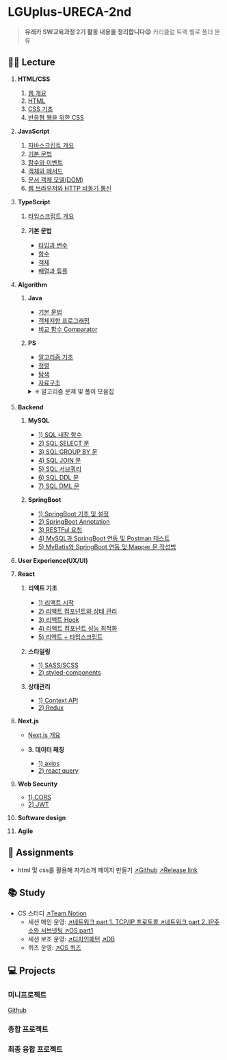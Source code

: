# LGUplus-URECA-2nd

> **유레카 SW교육과정 2기 활동 내용을 정리합니다😉**
> 커리큘럼 트랙 별로 폴더 분류

## 👩‍🏫 Lecture

1.  **HTML/CSS**

    1. [웹 개요](https://github.com/abyss-s/LGUplus-URECA-2nd/blob/main/1.%20HTML-CSS/1.intro.md)
    2. [HTML](https://github.com/abyss-s/LGUplus-URECA-2nd/blob/main/1.%20HTML-CSS/2.html.md)
    3. [CSS 기초](https://github.com/abyss-s/LGUplus-URECA-2nd/blob/main/1.%20HTML-CSS/3.css.md)
    4. [반응형 웹을 위한 CSS](https://github.com/abyss-s/LGUplus-URECA-2nd/blob/main/1.%20HTML-CSS/4.css-reponsive-web.md)

2.  **JavaScript**

    1. [자바스크립트 개요](https://github.com/abyss-s/LGUplus-URECA-2nd/blob/main/2.%20JavaScript/1.js-intro.md)
    2. [기본 문법](https://github.com/abyss-s/LGUplus-URECA-2nd/blob/main/2.%20JavaScript/2.js-basic.md)
    3. [함수와 이벤트](https://github.com/abyss-s/LGUplus-URECA-2nd/blob/main/2.%20JavaScript/3.js-func-event.md)
    4. [객체와 메서드](https://github.com/abyss-s/LGUplus-URECA-2nd/blob/main/2.%20JavaScript/4.js-object.md)
    5. [문서 객체 모델(DOM)](https://github.com/abyss-s/LGUplus-URECA-2nd/blob/main/2.%20JavaScript/5.js-dom.md)
    6. [웹 브라우저와 HTTP 비동기 통신](https://github.com/abyss-s/LGUplus-URECA-2nd/blob/main/2.%20JavaScript/6.js-http.md)

3.  **TypeScript**

    1. [타입스크립트 개요](https://github.com/abyss-s/LGUplus-URECA-2nd/blob/main/3.%20TypeScript/1.ts-intro.md)

    2. **기본 문법**

       - [타입과 변수](https://github.com/abyss-s/LGUplus-URECA-2nd/blob/main/3.%20TypeScript/2.ts-variable.md)
       - [함수](https://github.com/abyss-s/LGUplus-URECA-2nd/blob/main/3.%20TypeScript/3.ts-func.md)
       - [객체](https://github.com/abyss-s/LGUplus-URECA-2nd/blob/main/3.%20TypeScript/4.ts-object.md)
       - [배열과 튜플](https://github.com/abyss-s/LGUplus-URECA-2nd/blob/main/3.%20TypeScript/5.ts-array.md)

4.  **Algorithm**

    1.  **Java**

        - [기본 문법](https://github.com/abyss-s/LGUplus-URECA-2nd/blob/main/4.%20Algorithm%20/1.java-basic.md)
        - [객체지향 프로그래밍](https://github.com/abyss-s/LGUplus-URECA-2nd/blob/main/4.%20Algorithm%20/3.java-object.md)
        - [비교 함수 Comparator](https://github.com/abyss-s/LGUplus-URECA-2nd/blob/main/4.%20Algorithm%20/6.java-compare.md)

    2.  **PS**

        - [알고리즘 기초](https://github.com/abyss-s/LGUplus-URECA-2nd/blob/main/4.%20Algorithm%20/2.algo-basic.md)
        - [정렬](https://github.com/abyss-s/LGUplus-URECA-2nd/blob/main/4.%20Algorithm%20/4.algo-sort.md)
        - [탐색](https://github.com/abyss-s/LGUplus-URECA-2nd/blob/main/4.%20Algorithm%20/5.algo-search.md)
        - [자료구조](https://github.com/abyss-s/LGUplus-URECA-2nd/blob/main/4.%20Algorithm%20/7.algo-datastructure.md)

         <details>

         <summary> ✳️ 알고리즘 문제 및 풀이 모음집</summary>

        | 문제                                                                                                                        | JAVA                                                                                                                                                                                                                                                        | JavaScript                                                                                                                                                                                                                                                                                                                            |
        | --------------------------------------------------------------------------------------------------------------------------- | ----------------------------------------------------------------------------------------------------------------------------------------------------------------------------------------------------------------------------------------------------------- | ------------------------------------------------------------------------------------------------------------------------------------------------------------------------------------------------------------------------------------------------------------------------------------------------------------------------------------- |
        | [평균은 넘겠지](https://www.acmicpc.net/problem/4344)                                                                       | [풀이](https://github.com/abyss-s/LGUplus-URECA-2nd/blob/main/4.%20Algorithm%20/Algo/src/boj/bronze/Main_4344_B1_%ED%8F%89%EA%B7%A0%EC%9D%80_%EB%84%98%EA%B2%A0%EC%A7%80_%EA%B9%80%EB%8F%99%EA%B7%BC.java)                                                  | [풀이](https://github.com/abyss-s/LGUplus-URECA-2nd/blob/main/4.%20Algorithm%20/0207/01_io.js)                                                                                                                                                                                                                                        |
        | 기지국 설치                                                                                                                 | [풀이](https://github.com/abyss-s/LGUplus-URECA-2nd/blob/main/4.%20Algorithm%20/Algo/src/fillCell/BaseStation1.java)                                                                                                                                        | [풀이](https://github.com/abyss-s/LGUplus-URECA-2nd/blob/main/4.%20Algorithm%20/0210/BaseStation1.js)                                                                                                                                                                                                                                 |
        | 랜덤넘버패턴                                                                                                                | [풀이](https://github.com/abyss-s/LGUplus-URECA-2nd/blob/main/4.%20Algorithm%20/Algo/src/fillCell/RandomNumberPattern.java)                                                                                                                                 | [풀이](https://github.com/abyss-s/LGUplus-URECA-2nd/blob/main/4.%20Algorithm%20/0210/RandomNumberPattern.js)                                                                                                                                                                                                                          |
        | [재귀함수가 뭔가요?](https://www.acmicpc.net/problem/17478)                                                                 | [풀이](https://github.com/abyss-s/LGUplus-URECA-2nd/blob/main/4.%20Algorithm%20/Algo/src/boj/silver/Main_17478_S5_%EC%9E%AC%EA%B7%80%ED%95%A8%EC%88%98%EA%B0%80_%EB%AD%94%EA%B0%80%EC%9A%94_%EC%9D%B4%EC%98%81%EC%A3%BC.java)                               | [풀이](https://github.com/abyss-s/LGUplus-URECA-2nd/blob/main/4.%20Algorithm%20/Algo/src/boj/silver/17478_S5_%EC%9E%AC%EA%B7%80%ED%95%A8%EC%88%98%EA%B0%80_%EB%AD%94%EA%B0%80%EC%9A%94_%EC%9D%B4%EC%98%81%EC%A3%BC.js)                                                                                                                |
        | [하노이 탑](https://www.acmicpc.net/problem/1914)                                                                           | [풀이](https://github.com/abyss-s/LGUplus-URECA-2nd/blob/main/4.%20Algorithm%20/JavaSE/src/recursive/HanoiTest.java)                                                                                                                                        | [풀이](https://github.com/abyss-s/LGUplus-URECA-2nd/blob/main/4.%20Algorithm%20/0212/hanoi_boj.js)                                                                                                                                                                                                                                    |
        | [회전 초밥](https://www.acmicpc.net/problem/15961)                                                                          | [풀이](https://github.com/abyss-s/LGUplus-URECA-2nd/blob/main/4.%20Algorithm%20/Algo/src/boj/gold/Main_15961_G4_%ED%9A%8C%EC%A0%84_%EC%B4%88%EB%B0%A5_%EC%9D%B4%EC%98%81%EC%A3%BC.java)                                                                     | [풀이](https://github.com/abyss-s/LGUplus-URECA-2nd/blob/main/4.%20Algorithm%20/0213/boj-15961.js)                                                                                                                                                                                                                                    |
        | [두 수의 합](https://www.acmicpc.net/problem/3273)                                                                          | [풀이](https://github.com/abyss-s/LGUplus-URECA-2nd/blob/main/4.%20Algorithm%20/Algo/src/boj/silver/Main_3273_S3_%EB%91%90_%EC%88%98%EC%9D%98_%ED%95%A9_%EC%9D%B4%EC%98%81%EC%A3%BC.java)                                                                   | [풀이](https://github.com/abyss-s/LGUplus-URECA-2nd/blob/main/4.%20Algorithm%20/0213/boj-3273.js)                                                                                                                                                                                                                                     |
        | [수들의 합 2](https://www.acmicpc.net/problem/2003)                                                                         | [풀이](https://github.com/abyss-s/LGUplus-URECA-2nd/blob/main/4.%20Algorithm%20/JavaSE/src/twopointer/Main_2003_S4_%EC%88%98%EB%93%A4%EC%9D%98_%ED%95%A9_%EC%9D%B4%EC%98%81%EC%A3%BC.java)                                                                  | [풀이](https://github.com/abyss-s/LGUplus-URECA-2nd/commit/92a8bea2ebb46e72814787f2cfc26cfe16cba972#diff-0f7f8a74922e8e6c6c02158935d82069711df8859f8a3e5ce536179990c621c4)                                                                                                                                                            |
        | [요세푸스 문제](https://www.acmicpc.net/problem/1158)                                                                       | 풀이                                                                                                                                                                                                                                                        | [풀이](https://github.com/abyss-s/LGUplus-URECA-2nd/blob/main/4.%20Algorithm%20/Algo/src/boj/silver/1158_S4_%EC%9A%94%EC%84%B8%ED%91%B8%EC%8A%A4%EB%AC%B8%EC%A0%9C/1158_S4_%EC%9A%94%EC%84%B8%ED%91%B8%EC%8A%A4%EB%AC%B8%EC%A0%9C_%EC%9D%B4%EC%98%81%EC%A3%BC.js)                                                                     |
        | [탑](https://www.acmicpc.net/problem/2493)                                                                                  | 풀이                                                                                                                                                                                                                                                        | [풀이](https://github.com/abyss-s/LGUplus-URECA-2nd/blob/main/4.%20Algorithm%20/Algo/src/boj/gold/2493_G5_%ED%83%91/2493_G5_%ED%83%91_%EC%9D%B4%EC%98%81%EC%A3%BC.js)                                                                                                                                                                 |
        | [불쾌한 날](https://www.acmicpc.net/problem/2493)                                                                           | [풀이](https://github.com/abyss-s/LGUplus-URECA-2nd/blob/main/4.%20Algorithm%20/Algo/src/jungol/gold/Main_1141_G5_%EB%B6%88%EC%BE%8C%ED%95%9C_%EB%82%A0.java)                                                                                               | 풀이                                                                                                                                                                                                                                                                                                                                  |
        | [N과 M(1)](https://www.acmicpc.net/problem/15649)                                                                           | 풀이                                                                                                                                                                                                                                                        | [풀이](<https://github.com/abyss-s/LGUplus-URECA-2nd/blob/main/4.%20Algorithm%20/Algo/src/boj/silver/15649_S3_N%EA%B3%BC_M(1)/15649_S3_N%EA%B3%BC_M(1)_%EC%9D%B4%EC%98%81%EC%A3%BC.js>)                                                                                                                                               |
        | [규영이와 인영이의 카드게임](https://swexpertacademy.com/main/code/problem/problemDetail.do?contestProbId=AWgv9va6HnkDFAW0) | [풀이](https://github.com/abyss-s/LGUplus-URECA-2nd/blob/main/4.%20Algorithm%20/Algo/src/swea/Main_6808_D3_%EA%B7%9C%EC%98%81%EC%9D%B4%EC%99%80_%EC%9D%B8%EC%98%81%EC%9D%B4%EC%9D%98_%EC%B9%B4%EB%93%9C%EA%B2%8C%EC%9E%84_%EC%9D%B4%EC%98%81%EC%A3%BC.java) | 풀이                                                                                                                                                                                                                                                                                                                                  |
        | [치킨 배달](https://www.acmicpc.net/problem/15686)                                                                          | [풀이](https://github.com/abyss-s/LGUplus-URECA-2nd/blob/main/4.%20Algorithm%20/Algo/src/boj/gold/Main_15686_G5_%EC%B9%98%ED%82%A8_%EB%B0%B0%EB%8B%AC_%EC%9D%B4%EC%98%81%EC%A3%BC.java)                                                                     | 풀이                                                                                                                                                                                                                                                                                                                                  |
        | [도영이가 만든 맛있는 음식](https://www.acmicpc.net/problem/2961)                                                           | 풀이                                                                                                                                                                                                                                                        | [풀이](https://github.com/abyss-s/LGUplus-URECA-2nd/blob/main/4.%20Algorithm%20/Algo/src/boj/silver/2961_S2_%EB%8F%84%EC%98%81%EC%9D%B4%EA%B0%80_%EB%A7%8C%EB%93%A0_%EB%A7%9B%EC%9E%88%EB%8A%94_%EC%9D%8C%EC%8B%9D/2961_S2_%EB%8F%84%EC%98%81%EC%9D%B4%EA%B0%80_%EB%A7%8C%EB%93%A0_%EB%A7%9B%EC%9E%88%EB%8A%94_%EC%9D%8C%EC%8B%9D.js) |
        | [과제](https://www.acmicpc.net/problem/13904)                                                                               | 풀이                                                                                                                                                                                                                                                        | [풀이](https://github.com/abyss-s/LGUplus-URECA-2nd/blob/main/4.%20Algorithm%20/Algo/src/boj/gold/13904_G3_%EA%B3%BC%EC%A0%9C/13904_G3_%EA%B3%BC%EC%A0%9C_%EC%9D%B4%EC%98%81%EC%A3%BC.js)                                                                                                                                             |
        | [컵라면](https://www.acmicpc.net/problem/1781)                                                                              | [풀이](https://github.com/abyss-s/LGUplus-URECA-2nd/blob/main/4.%20Algorithm%20/Algo/src/boj/gold/Main_1781_G2_%EC%BB%B5%EB%9D%BC%EB%A9%B4_%EC%9D%B4%EC%98%81%EC%A3%BC.java)                                                                                | 풀이                                                                                                                                                                                                                                                                                                                                  |
        | [색종이 만들기](https://www.acmicpc.net/problem/2630)                                                                       | 풀이                                                                                                                                                                                                                                                        | [풀이](https://github.com/abyss-s/LGUplus-URECA-2nd/blob/main/4.%20Algorithm%20/Algo/src/boj/silver/2630_S2_%EC%83%89%EC%A2%85%EC%9D%B4_%EB%A7%8C%EB%93%A4%EA%B8%B0/2630_S2_%EC%83%89%EC%A2%85%EC%9D%B4_%EB%A7%8C%EB%93%A4%EA%B8%B0_%EC%9D%B4%EC%98%81%EC%A3%BC.js)                                                                   |
        | [미로탐색](https://www.acmicpc.net/problem/2178)                                                                            | [풀이](https://github.com/abyss-s/LGUplus-URECA-2nd/blob/main/4.%20Algorithm%20/Algo/src/boj/silver/Main_2178_S1_%EB%AF%B8%EB%A1%9C%ED%83%90%EC%83%89.java)                                                                                                 | [풀이](https://github.com/abyss-s/LGUplus-URECA-2nd/blob/main/4.%20Algorithm%20/Algo/src/boj/silver/Main_2178_S1_%EB%AF%B8%EB%A1%9C%ED%83%90%EC%83%89/2178_S1_%EB%AF%B8%EB%A1%9C%ED%83%90%EC%83%89.js)                                                                                                                                |
        | [적록색약](https://www.acmicpc.net/problem/10026)                                                                           | [풀이](https://github.com/abyss-s/LGUplus-URECA-2nd/blob/main/4.%20Algorithm%20/Algo/src/boj/gold/Main_10026_G5_%EC%A0%81%EB%A1%9D%EC%83%89%EC%95%BD.java)                                                                                                  | [풀이](https://github.com/abyss-s/LGUplus-URECA-2nd/blob/main/4.%20Algorithm%20/Algo/src/boj/gold/10026_G5_%EC%A0%81%EB%A1%9D%EC%83%89%EC%95%BD/10026_G5_%EC%A0%81%EB%A1%9D%EC%83%89%EC%95%BD.js)                                                                                                                                     |
        | [단지번호붙이기](https://www.acmicpc.net/problem/2667)                                                                      | [풀이](https://github.com/abyss-s/LGUplus-URECA-2nd/blob/main/4.%20Algorithm%20/Algo/src/boj/silver/Main_2667_S1_%EB%8B%A8%EC%A7%80%EB%B2%88%ED%98%B8%EB%B6%99%EC%9D%B4%EA%B8%B0_%EC%9D%B4%EC%98%81%EC%A3%BC.java)                                          | [풀이](https://github.com/abyss-s/LGUplus-URECA-2nd/blob/main/4.%20Algorithm%20/Algo/src/boj/silver/2667_S1_%EB%8B%A8%EC%A7%80%EB%B2%88%ED%98%B8%EB%B6%99%EC%9D%B4%EA%B8%B0/2667_S1_%EB%8B%A8%EC%A7%80%EB%B2%88%ED%98%B8%EB%B6%99%EC%9D%B4%EA%B8%B0.js)                                                                               |
        | [토마토](https://www.acmicpc.net/problem/7576)                                                                              | 풀이                                                                                                                                                                                                                                                        | [풀이](https://github.com/abyss-s/LGUplus-URECA-2nd/blob/main/4.%20Algorithm%20/Algo/src/boj/gold/7576_G5_%ED%86%A0%EB%A7%88%ED%86%A0/7576_G5_%ED%86%A0%EB%A7%88%ED%86%A0_%EC%9D%B4%EC%98%81%EC%A3%BC.js)                                                                                                                             |
        | [탈출](https://www.acmicpc.net/problem/3055)                                                                                | 풀이                                                                                                                                                                                                                                                        | [풀이](https://github.com/abyss-s/LGUplus-URECA-2nd/blob/main/4.%20Algorithm%20/Algo/src/boj/gold/3055_G4_%ED%83%88%EC%B6%9C/3055_G4_%ED%83%88%EC%B6%9C_%EC%9D%B4%EC%98%81%EC%A3%BC2.js)                                                                                                                                              |
        | [알파벳](https://www.acmicpc.net/problem/1987)                                                                              | [풀이](https://github.com/abyss-s/LGUplus-URECA-2nd/blob/main/4.%20Algorithm%20/Algo/src/boj/gold/1987_G4_%EC%95%8C%ED%8C%8C%EB%B2%B3/Main_1987_G4_%EC%95%8C%ED%8C%8C%EB%B2%B32.java)                                                                       | [풀이](https://github.com/abyss-s/LGUplus-URECA-2nd/blob/main/4.%20Algorithm%20/Algo/src/boj/gold/1987_G4_%EC%95%8C%ED%8C%8C%EB%B2%B3/1987_G4_%EC%95%8C%ED%8C%8C%EB%B2%B3.js)                                                                                                                                                         |
        | [친구비](https://www.acmicpc.net/problem/16562)                                                                             | [풀이](https://github.com/abyss-s/LGUplus-URECA-2nd/blob/main/4.%20Algorithm%20/Algo/src/boj/gold/16562_G4_%EC%B9%9C%EA%B5%AC%EB%B9%84/Main_16562_G4_%EC%B9%9C%EA%B5%AC%EB%B9%84_%EC%84%9C%EB%A1%9C%EC%86%8C.java)                                          | [풀이](https://github.com/abyss-s/LGUplus-URECA-2nd/blob/main/4.%20Algorithm%20/Algo/src/boj/gold/16562_G4_%EC%B9%9C%EA%B5%AC%EB%B9%84/16562_G4_%EC%B9%9C%EA%B5%AC%EB%B9%84.js)                                                                                                                                                       |
        | [네트워크 연결](https://www.acmicpc.net/problem/1922)                                                                       | [풀이](https://github.com/abyss-s/LGUplus-URECA-2nd/blob/main/4.%20Algorithm%20/Algo/src/boj/gold/1922_G4_%EB%84%A4%ED%8A%B8%EC%9B%8C%ED%81%AC_%EC%97%B0%EA%B2%B0/Main_1922_G4_%EB%84%A4%ED%8A%B8%EC%9B%8C%ED%81%AC%EC%97%B0%EA%B2%B0_Prim.java)            | [풀이](https://github.com/abyss-s/LGUplus-URECA-2nd/blob/main/4.%20Algorithm%20/Algo/src/boj/gold/1922_G4_%EB%84%A4%ED%8A%B8%EC%9B%8C%ED%81%AC_%EC%97%B0%EA%B2%B0/1922_G4_%EB%84%A4%ED%8A%B8%EC%9B%8C%ED%81%AC_%EC%97%B0%EA%B2%B0.js)                                                                                                 |

          </details>

5.  **Backend**

    1. **MySQL**

       - [1) SQL 내장 함수](./5.%20Backend//sql-built-in-func.md)
       - [2) SQL SELECT 문](./5.%20Backend//sql-select.md)
       - [3) SQL GROUP BY 문](./5.%20Backend//sql-group-by.md)
       - [4) SQL JOIN 문](./5.%20Backend//sql-join.md)
       - [5) SQL 서브쿼리](./5.%20Backend//sql-subquery.md)
       - [6) SQL DDL 문](./5.%20Backend//sql-ddl.md)
       - [7) SQL DML 문](./5.%20Backend//sql-dml.md)

    2. **SpringBoot**

       - [1) SpringBoot 기초 및 설정](5.%20Backend/springboot-intro.md)
       - [2) SpringBoot Annotation](5.%20Backend//springboot-annotation.md)
       - [3) RESTFul 요청](5.%20Backend//restful.md)
       - [4) MySQL과 SpringBoot 연동 및 Postman 테스트](https://tomymoon.tistory.com/210)
       - [5) MyBatis와 SpringBoot 연동 및 Mapper 문 작성법](5.%20Backend//restful.md)

6.  **User Experience(UX/UI)**
7.  **React**

    1. **리액트 기초**

       - [1) 리액트 시작](7.%20React/1.react-intro.md)
       - [2) 리액트 컴포넌트와 상태 관리](7.%20React/2.react-comp-state.md)
       - [3) 리액트 Hook](7.%20React/3.react-hook.md)
       - [4) 리액트 컴포넌트 성능 최적화](7.%20React/5.react-rendering-optimization.md)
       - [5) 리액트 + 타입스크립트](7.%20React/7.react-ts.md)

    2. **스타일링**

       - [1) SASS/SCSS](7.%20React/4.css-sass.md)
       - [2) styled-components](7.%20React/6.css-styled-components.md)

    3. **상태관리**

       - [1) Context API](7.%20React/8.react-context-api.md)
       - [2) Redux](7.%20React/9.redux.md)

8.  **Next.js**

    - [Next.js 개요](8.%20NextJS/1.nextjs-intro.md)

    - **3. 데이터 페칭**

      - [1) axios](8.%20NextJS/2.nextjs-axios.md)
      - [2) react query](8.%20NextJS/3.nextjs-react-query.md)

9.  **Web Security**

    - [1) CORS](9.%20Web-Security/cors.md)
    - [2) JWT](9.%20Web-Security/jwt.md)

10. **Software design**
11. **Agile**

## 🦞 Assignments

- html 및 css를 활용해 자기소개 페이지 만들기 [↗️Github](https://github.com/abyss-s/ureca-introduce-myself) [↗️Release link](abyss-s.github.io/ureca-introduce-myself/)

## 📚 Study

- CS 스터디 [↗️Team Notion](https://admitted-seat-34f.notion.site/CS-182672106a2080928891fd32a18d1dca?pvs=4)
  - 세션 메인 운영: [↗️네트워크 part 1. TCP/IP 프로토콜 ](https://admitted-seat-34f.notion.site/part1-TCP-IP-198672106a20806c871de28c9e9d73f7) [↗️네트워크 part 2. IP주소와 서브넷팅 ](https://admitted-seat-34f.notion.site/part2-IP-198672106a2080c4b79bf7c7fecbad7d) [↗️OS part1](#)
  - 세션 보조 운영: [↗️디자인패턴](https://admitted-seat-34f.notion.site/1-197672106a2080fd8145f29db5b87dc8) [↗️DB](#)
  - 퀴즈 운영: [↗️OS 퀴즈](#)

## 💻 Projects

### 미니프로젝트

[Github](https://github.com/Ureca-Mini-Project-Team4/Oh-no-its-me)

### 종합 프로젝트

### 최종 융합 프로젝트
